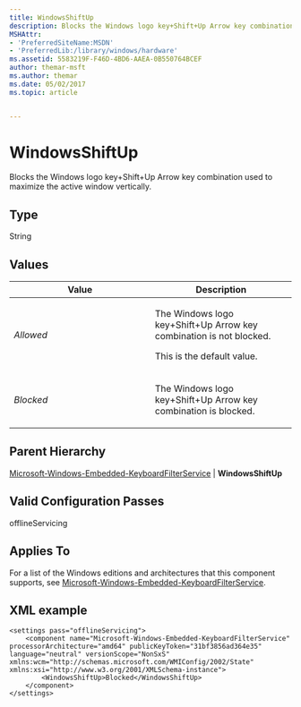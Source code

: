 ```yaml
---
title: WindowsShiftUp
description: Blocks the Windows logo key+Shift+Up Arrow key combination used to maximize the active window vertically.
MSHAttr:
- 'PreferredSiteName:MSDN'
- 'PreferredLib:/library/windows/hardware'
ms.assetid: 5583219F-F46D-4BD6-AAEA-0B550764BCEF
author: themar-msft
ms.author: themar
ms.date: 05/02/2017
ms.topic: article


---
```


# WindowsShiftUp


Blocks the Windows logo key+Shift+Up Arrow key combination used to maximize the active window vertically.

## Type


String

## Values


<table>
<colgroup>
<col width="50%" />
<col width="50%" />
</colgroup>
<thead>
<tr class="header">
<th>Value</th>
<th>Description</th>
</tr>
</thead>
<tbody>
<tr class="odd">
<td><p><em>Allowed</em></p></td>
<td><p>The Windows logo key+Shift+Up Arrow key combination is not blocked.</p>
<p>This is the default value.</p></td>
</tr>
<tr class="even">
<td><p><em>Blocked</em></p></td>
<td><p>The Windows logo key+Shift+Up Arrow key combination is blocked.</p></td>
</tr>
</tbody>
</table>

 

## Parent Hierarchy


[Microsoft-Windows-Embedded-KeyboardFilterService](microsoft-windows-embedded-keyboardfilterservice.md) | **WindowsShiftUp**

## Valid Configuration Passes


offlineServicing

## Applies To


For a list of the Windows editions and architectures that this component supports, see [Microsoft-Windows-Embedded-KeyboardFilterService](microsoft-windows-embedded-keyboardfilterservice.md).

## XML example


```
<settings pass="offlineServicing">
    <component name="Microsoft-Windows-Embedded-KeyboardFilterService" processorArchitecture="amd64" publicKeyToken="31bf3856ad364e35" language="neutral" versionScope="NonSxS" xmlns:wcm="http://schemas.microsoft.com/WMIConfig/2002/State" xmlns:xsi="http://www.w3.org/2001/XMLSchema-instance">
        <WindowsShiftUp>Blocked</WindowsShiftUp>
    </component>
</settings>
```

 

 






